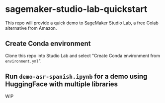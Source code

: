 # sagemaker-studio-lab-quickstart
This repo will provide a quick demo to SageMaker Studio Lab, a free Colab alternative from Amazon.

## Create Conda environment
Clone this repo into Studio Lab and select "Create Conda environment from `environment.yml`".

## Run `demo-asr-spanish.ipynb` for a demo using HuggingFace with multiple libraries
WIP